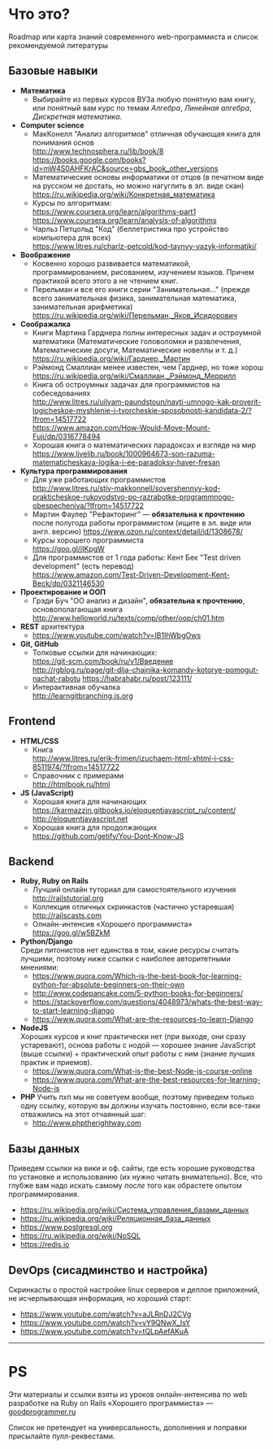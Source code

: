 # Что это?
Roadmap или карта знаний современного web-программиста и список рекомендуемой литературы

## Базовые навыки

- **Математика**
    + Выбирайте из первых курсов ВУЗа любую понятную вам книгу, или понятный вам курс по темам *Алгебра*, *Линейная алгебра*, *Дискретная математика*.
- **Computer science**
    + МакКонелл "Анализ алгоритмов" отличная обучающая книга для понимания основ  
      http://www.technosphera.ru/lib/book/8  
      https://books.google.com/books?id=mW4S0AHFKrAC&source=gbs_book_other_versions
    + Математические основы информатики от отцов (в печатном виде на русском не достать, но можно нагуглить в эл. виде скан)  
      https://ru.wikipedia.org/wiki/Конкретная_математика
    + Курсы по алгоритмам:  
      https://www.coursera.org/learn/algorithms-part1  
      https://www.coursera.org/learn/analysis-of-algorithms  
    + Чарльз Петцольд "Код" (беллетристика про устройство компьютера для всех)  
      https://www.litres.ru/charlz-petcold/kod-taynyy-yazyk-informatiki/
- **Воображение**
    + Косвенно хорошо развивается математикой, программированием, рисованием, изучением языков. Причем практикой всего этого а не чтением книг.
    + Перельман и все его книги серии "Занимательная..." (прежде всего занимательная физика, занимательная математика, занимательная арифметика)  
    https://ru.wikipedia.org/wiki/Перельман,_Яков_Исидорович
- **Соображалка**
     + Книги Мартина Гарднера полны интересных задач и остроумной математики (Математические головоломки и развлечения, Математические досуги, Математические новеллы и т. д.)  
      https://ru.wikipedia.org/wiki/Гарднер,_Мартин
    + Рэймонд Смаллиан менее известен, чем Гарднер, но тоже хорош  
      https://ru.wikipedia.org/wiki/Смаллиан,_Рэймонд_Меррилл
    + Книга об остроумных задачах для программистов на собеседованиях  
      http://www.litres.ru/uilyam-paundstoun/nayti-umnogo-kak-proverit-logicheskoe-myshlenie-i-tvorcheskie-sposobnosti-kandidata-2/?lfrom=14517722  
      https://www.amazon.com/How-Would-Move-Mount-Fuji/dp/0316778494 
    + Хорошая книга о математических парадоксах и взгляде на мир  
      https://www.livelib.ru/book/1000964673-son-razuma-matematicheskaya-logika-i-ee-paradoksy-haver-fresan
- **Культура программирования**
    + Для уже работающих программистов  
      http://www.litres.ru/stiv-makkonnell/sovershennyy-kod-prakticheskoe-rukovodstvo-po-razrabotke-programmnogo-obespecheniya/?lfrom=14517722
    + Мартин Фаулер "Рефакторинг" — **обязательна к прочтению** после полугода работы программистом (ищите в эл. виде или англ. версию)
      https://www.ozon.ru/context/detail/id/1308678/
    + Курсы хорошего программиста  
      https://goo.gl/jIKpgW
    + Для программистов от 1 года работы: Кент Бек "Test driven development" (есть перевод)  
      https://www.amazon.com/Test-Driven-Development-Kent-Beck/dp/0321146530
- **Проектирование и ООП**
    + Грэди Буч "ОО анализ и дизайн", **обязательна к прочтению**, основополагающая книга  
      http://www.helloworld.ru/texts/comp/other/oop/ch01.htm  
- **REST** архитектура 
    + https://www.youtube.com/watch?v=IB1IhWbgOws
- **Git, GitHub** 
    + Толковые ссылки для начинающих:  
      https://git-scm.com/book/ru/v1/Введение  
      http://rgblog.ru/page/git-dlja-chajnika-komandy-kotorye-pomogut-nachat-rabotu
      https://habrahabr.ru/post/123111/  
    + Интерактивная обучалка  
      http://learngitbranching.js.org  


## Frontend

- **HTML/CSS** 
    + Книга  
      http://www.litres.ru/erik-frimen/izuchaem-html-xhtml-i-css-8511974/?lfrom=14517722
    + Справочник с примерами  
      http://htmlbook.ru/html
- **JS (JavaScript)** 
    + Хорошая книга для начинающих  
      https://karmazzin.gitbooks.io/eloquentjavascript_ru/content/  
      http://eloquentjavascript.net
    + Хорошая книга для продолжающих  
      https://github.com/getify/You-Dont-Know-JS  


## Backend

- **Ruby, Ruby on Rails** 
    + Лучший онлайн туториал для самостоятельного изучения  
      http://railstutorial.org
    + Коллекция отличных скринкастов (частично устаревшая)
      http://railscasts.com 
    + Олнайн-интенсив «Хорошего программиста»
      https://goo.gl/w5BZkM  
- **Python/Django**  
  Среди питонистов нет единства в том, какие ресурсы считать лучшими, поэтому ниже ссылки с наиболее авторитетными мнениями:  
  + https://www.quora.com/Which-is-the-best-book-for-learning-python-for-absolute-beginners-on-their-own  
  + http://www.codepancake.com/5-python-books-for-beginners/  
  + https://stackoverflow.com/questions/4048973/whats-the-best-way-to-start-learning-django  
  + https://www.quora.com/What-are-the-resources-to-learn-Django    
- **NodeJS**  
  Хороших курсов и книг практически нет (при выходе, они сразу устаревают), основа работы с нодой — хорошее знание JavaScript (выше ссылки) + практический опыт работы с ним (знание лучших практик и приемов).  
  + https://www.quora.com/What-is-the-best-Node-js-course-online  
  + https://www.quora.com/What-are-the-best-resources-for-learning-Node-js  
- **PHP** 
  Учить пхп мы не советуем вообще, поэтому приведем только одну ссылку, которую вы должны изучать постоянно, если все-таки отважились на этот отчаянный шаг:  
  + http://www.phptherightway.com  

## Базы данных
Приведем ссылки на вики и оф. сайты, где есть хорошие руководства по установке и использованию (их нужно читать внимательно). Все, что глубже вам надо искать самому *после* того как обрастете опытом программирования.  
- https://ru.wikipedia.org/wiki/Система_управления_базами_данных  
- https://ru.wikipedia.org/wiki/Реляционная_база_данных  
- https://www.postgresql.org  
- https://ru.wikipedia.org/wiki/NoSQL  
- https://redis.io  

## DevOps (сисадминство и настройка)
Скринкасты о простой настройке linux серверов и деплое приложений, не исчерпывающая информация, но хороший старт:  
- https://www.youtube.com/watch?v=aJLRnDJ2CVg
- https://www.youtube.com/watch?v=vY9QNwX_IsY
- https://www.youtube.com/watch?v=tQLpAefAKuA

---

# PS

Эти материалы и ссылки взяты из уроков онлайн-интенсива по web разработке на Ruby on Rails «Хорошего программиста» — [goodprogrammer.ru](https://goo.gl/w5BZkM)

Список не претендует на универсальность, дополнения и поправки присылайте пулл-реквестами.
